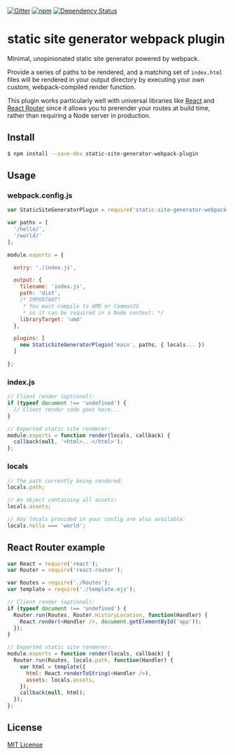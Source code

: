 [![Gitter](https://img.shields.io/badge/gitter-join%20chat-45cba1.svg?style=flat-square)](https://gitter.im/markdalgleish/static-site-generator-webpack-plugin) [![npm](https://img.shields.io/npm/v/static-site-generator-webpack-plugin.svg?style=flat-square)](https://npmjs.org/package/static-site-generator-webpack-plugin) [![Dependency Status](https://img.shields.io/david/markdalgleish/static-site-generator-webpack-plugin.svg?style=flat-square)](https://david-dm.org/markdalgleish/static-site-generator-webpack-plugin)

# static site generator webpack plugin

Minimal, unopinionated static site generator powered by webpack.

Provide a series of paths to be rendered, and a matching set of `index.html` files will be rendered in your output directory by executing your own custom, webpack-compiled render function.

This plugin works particularly well with universal libraries like [React](https://github.com/facebook/react) and [React Router](https://github.com/rackt/react-router) since it allows you to prerender your routes at build time, rather than requiring a Node server in production.

## Install

```bash
$ npm install --save-dev static-site-generator-webpack-plugin
```

## Usage

### webpack.config.js

```js
var StaticSiteGeneratorPlugin = require('static-site-generator-webpack-plugin');

var paths = [
  '/hello/',
  '/world/'
];

module.exports = {

  entry: './index.js',

  output: {
    filename: 'index.js',
    path: 'dist',
    /* IMPORTANT!
     * You must compile to UMD or CommonJS
     * so it can be required in a Node context: */
    libraryTarget: 'umd'
  },

  plugins: [
    new StaticSiteGeneratorPlugin('main', paths, { locals... })
  ]

};
```

### index.js

```js
// Client render (optional):
if (typeof document !== 'undefined') {
  // Client render code goes here...
}

// Exported static site renderer:
module.exports = function render(locals, callback) {
  callback(null, '<html>...</html>');
};
```

### locals

```js
// The path currently being rendered:
locals.path;

// An object containing all assets:
locals.assets;

// Any locals provided in your config are also available:
locals.hello === 'world';
```

## React Router example

```js
var React = require('react');
var Router = require('react-router');

var Routes = require('./Routes');
var template = require('./template.ejs');

// Client render (optional):
if (typeof document !== 'undefined') {
  Router.run(Routes, Router.HistoryLocation, function(Handler) {
    React.render(<Handler />, document.getElementById('app'));
  });
}

// Exported static site renderer:
module.exports = function render(locals, callback) {
  Router.run(Routes, locals.path, function(Handler) {
    var html = template({
      html: React.renderToString(<Handler />),
      assets: locals.assets,
    });
    callback(null, html);
  });
};

```

## License

[MIT License](http://markdalgleish.mit-license.org)
